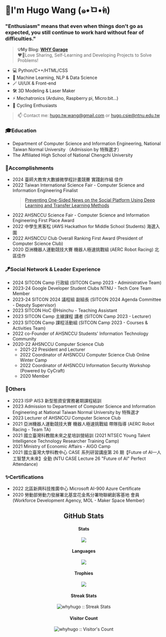 # 👋I'm Hugo Wang (๑•̀ㅁ•́ฅ)
 
### "Enthusiasm" means that even when things don't go as expected, you still continue to work hard without fear of difficulties."
> **💡My Blog: [WHY Garage](https://whyhugo.github.io)**<br>
> ❤️‍🔥Love Sharing, Self-Learning and Developing Projects to Solve Problems!

+ 💻 Python/C++/HTML/CSS
+ 🧠 Machine Learning, NLP & Data Science
+ 🪄 UI/UX & Front-end
+ 🛠️ 3D Modeling & Laser Maker
+ ⚡ Mechatronics (Arduino, Raspberry pi, Micro:bit...)
+ 🚴 Cycling Enthusiasts 
> 📫 Contact me: hugo.tw.wang@gmail.com or hugo.csie@ntnu.edu.tw

### 🎓Education
+ Department of Computer Science and Information Engineering, National Taiwan Normal University （Admission by 特殊選才）
+ The Affiliated High School of National Chengchi University 

### 🏅Accomplishments
+ 2024 臺師大教育大數據微學程計畫競賽 實踐創作組 佳作
+ 2022 Taiwan International Science Fair - Computer Science and Information Engineering Finalist
  > [Preventing One-Sided News on the Social Platform Using Deep Learning and Transfer Learning Methods](https://www.ntsec.edu.tw/science/detail.aspx?a=21&cat=19270&sid=19394)
+ 2022 AHSNCCU Science Fair - Computer Science and Information Engineering First Place Award
+ 2022 中學生黑客松 (AWS Hackathon for Middle School Students) 海選入圍
+ 2022 AHSNCCU Club Overall Ranking First Award (President of Computer Science Club)
+ 2020 亞洲機器人運動競技大賽 機器人極速挑戰組 (AERC Robot Racing) 北區佳作

### 🪁Social Network & Leader Experience
+ 2024 SITCON Camp 行政組 (SITCON Camp 2023 - Administrative Team)
+ 2023-24 Google Developer Student Clubs NTNU - Tech Core Team Member
+ 2023-24 SITCON 2024 議程組 副組長 (SITCON 2024 Agenda Committee - Deputy Supervisor)
+ 2023 SITCON HoC @Hsinchu - Teaching Assistant
+ 2023 SITCON Camp 主線課程 講者 (SITCON Camp 2023 - Lecturer)
+ 2023 SITCON Camp 課程活動組 (SITCON Camp 2023 - Courses & Activities Team)
+ 2022 co-Founder of AHSNCCU Students' Information Technology Community
+ 2020-22 AHSNCCU Computer Science Club
  + 2021-22 President and Lecturer
  + 2022 Coordinator of AHSNCCU Computer Science Club Online Winter Camp
  + 2022 Coordinator of AHSNCCU Information Security Workshop (Powered by CyCraft)
  + 2020 Member

### 🎯Others
+ 2023 ISIP AIS3 新型態資安實務暑期課程結訓
+ 2023 Admission to Department of Computer Science and Information Engineering at National Taiwan Normal University by 特殊選才
+ 2023 Lecturer of AHSNCCU Computer Science Club
+ 2021 亞洲機器人運動競技大賽 機器人極速挑戰組 帶隊指導 (AERC Robot Racing - Team TA)
+ 2021 國立臺灣科教館未來之星培訓營結訓 (2021 NTSEC Young Talent Intelligence Technology Researcher Training Camp)
+ 2021 Ministry of Economic Affairs - AIGO Camp
+ 2021 國立臺灣大學科教中心 CASE 系列研習講座第 26 期【Future of AI—人工智慧大未來】全勤 (NTU CASE Lecture 26 "Future of AI" Perfect Attendance)

### ✨Certifications
+ 2022 北區新興科技推廣中心 Microsoft AI-900 Azure Certificate
+ 2020 勞動部勞動力發展署北基宜花金馬分署物聯網創客基地 會員 (Workforce Development Agency, MOL - Maker Space Member)

<!--
[![GitHub - Language Stats-Dark](https://github-readme-stats.vercel.app/api/top-langs/?username=whyhugo&layout=compact&langs_count=4&cache_seconds=7200&card_height=300&theme=chartreuse-dark#gh-dark-mode-only)](https://github.com/whyhugo/github-readme-stats#gh-dark-mode-only) [![GitHub Stats-Dark](https://github-readme-stats.vercel.app/api?username=whyhugo&show_icons=true&count_private=true&cache_seconds=7200&card_width=400&theme=chartreuse-dark#gh-dark-mode-only)](https://github.com/whyhugo/github-readme-stats#gh-dark-mode-only)


[![GitHub - Language Stats-Light](https://github-readme-stats.vercel.app/api/top-langs/?username=whyhugo&layout=compact&langs_count=4&cache_seconds=7200&card_height=300&theme=buefy#gh-light-mode-only)](https://github.com/whyhugo/github-readme-stats#gh-light-mode-only) [![GitHub Stats-Light](https://github-readme-stats.vercel.app/api?username=whyhugo&show_icons=true&count_private=true&cache_seconds=7200&card_width=400&card_width=500&theme=buefy#gh-light-mode-only)](https://github.com/whyhugo/github-readme-stats#gh-light-mode-only)


[![trophy](https://github-profile-trophy.vercel.app/?username=whyhugo&theme=chartreuse-dark&column=4&margin-w=15&margin-h=15)](https://github.com/whyhugo/github-profile-trophy)-->

<h2 align="center">GitHub Stats</h1>

<h4 align="center">Stats</h4>
<p align="center"> 
  <img src="https://github-readme-stats.vercel.app/api?username=whyhugo&show_icons=true&count_private=true&cache_seconds=7200&card_width=400&theme=gruvbox">
</p>

<h4 align="center">Languages</h4>
<p align="center"> 
  <img src="https://github-readme-stats.vercel.app/api/top-langs/?username=whyhugo&layout=compact&langs_count=4&cache_seconds=7200&card_height=300&theme=gruvbox">
</p>

<h4 align="center">Trophies</h4>
<p align="center"> 
  <img src="https://github-profile-trophy.vercel.app/?username=whyhugo&theme=gruvbox&column=4&margin-w=15&margin-h=15">
</p>

<h4 align="center">Streak Stats</h4>
<p align="center"><img src="https://streak-stats.demolab.com/?user=whyhugo&theme=gruvbox" alt="whyhugo :: Streak Stats" /></p>

<h4 align="center">Visitor Count</h4>
<p align="center"><img src="https://profile-counter.glitch.me/{whyhugo}/count.svg" alt="whyhugo :: Visitor's Count" /></p>
